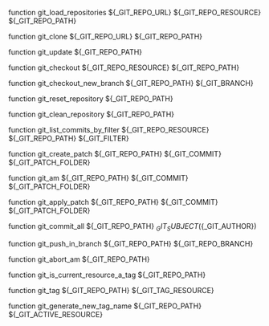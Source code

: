 function git_load_repositories ${_GIT_REPO_URL} ${_GIT_REPO_RESOURCE} ${_GIT_REPO_PATH}

function git_clone ${_GIT_REPO_URL} ${_GIT_REPO_PATH}

function git_update ${_GIT_REPO_PATH}

function git_checkout ${_GIT_REPO_RESOURCE} ${_GIT_REPO_PATH}

function git_checkout_new_branch ${_GIT_REPO_PATH} ${_GIT_BRANCH}

function git_reset_repository ${_GIT_REPO_PATH}

function git_clean_repository ${_GIT_REPO_PATH}

function git_list_commits_by_filter ${_GIT_REPO_RESOURCE} ${_GIT_REPO_PATH} ${_GIT_FILTER}

function git_create_patch ${_GIT_REPO_PATH} ${_GIT_COMMIT} ${_GIT_PATCH_FOLDER}

function git_am ${_GIT_REPO_PATH} ${_GIT_COMMIT} ${_GIT_PATCH_FOLDER}

function git_apply_patch ${_GIT_REPO_PATH} ${_GIT_COMMIT} ${_GIT_PATCH_FOLDER}

function git_commit_all ${_GIT_REPO_PATH} ${_GIT_SUBJECT} (${_GIT_AUTHOR})

function git_push_in_branch ${_GIT_REPO_PATH} ${_GIT_REPO_BRANCH}

function git_abort_am ${_GIT_REPO_PATH}

function git_is_current_resource_a_tag ${_GIT_REPO_PATH}

function git_tag ${_GIT_REPO_PATH} ${_GIT_TAG_RESOURCE}

function git_generate_new_tag_name ${_GIT_REPO_PATH} ${_GIT_ACTIVE_RESOURCE}
